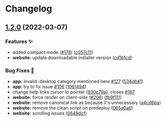 # Changelog

## [1.2.0](https://github.com/j-kaminski/pomatez/compare/root-v1.1.0...root-v1.2.0) (2022-03-07)


### Features ✨

* added compact mode ([#178](https://github.com/j-kaminski/pomatez/issues/178)) ([c057c11](https://github.com/j-kaminski/pomatez/commit/c057c11b88122b8bac90867738b1c4319ad7a8ae))
* **website:** update downloadable installer version ([cd1b1cd](https://github.com/j-kaminski/pomatez/commit/cd1b1cdaccf0ff8d17a1dcff4cd6d2f8f3536bcc))


### Bug Fixes 🐛

* **app:** invalid .desktop category mentioned here [#127](https://github.com/j-kaminski/pomatez/issues/127) ([534db41](https://github.com/j-kaminski/pomatez/commit/534db4111b1969cec953e9545c0d3f1d724c13c6))
* **app:** try to fix issue [#106](https://github.com/j-kaminski/pomatez/issues/106) ([1061494](https://github.com/j-kaminski/pomatez/commit/1061494f96dff436564001ae49aac8153687176b))
* change help links cursor to pointer ([930e79a](https://github.com/j-kaminski/pomatez/commit/930e79aad7fa2fec154a8565c8570499f7b51cf4)), closes [#167](https://github.com/j-kaminski/pomatez/issues/167)
* **website:** force render on client-side ([#206](https://github.com/j-kaminski/pomatez/issues/206)) ([fb9f111](https://github.com/j-kaminski/pomatez/commit/fb9f111b65737fc5d6f317704618df819d8cc7f3))
* **website:** remove canonical link as because it's unnecessary ([a4cd6ba](https://github.com/j-kaminski/pomatez/commit/a4cd6babcc9ece0854a60423857f1155ba500c0b))
* **website:** remove the clean script on predeploy ([065a0a6](https://github.com/j-kaminski/pomatez/commit/065a0a695f6641da731ded84c45dfcb39a54bb5e))
* **website:** scrolling issues ([0649dcf](https://github.com/j-kaminski/pomatez/commit/0649dcf92cda2f27d948e7755d9dc01925b54ca6))
